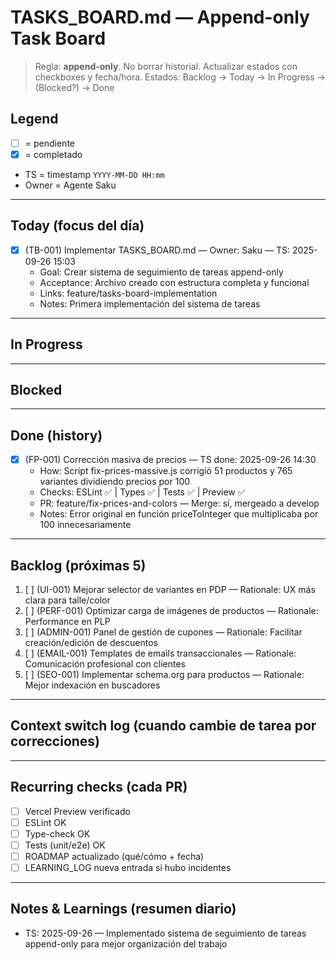 # TASKS_BOARD.md — Append-only Task Board

> Regla: **append-only**. No borrar historial. Actualizar estados con checkboxes y fecha/hora.
> Estados: Backlog → Today → In Progress → (Blocked?) → Done

## Legend
- [ ] = pendiente
- [x] = completado
- TS = timestamp `YYYY-MM-DD HH:mm`
- Owner = Agente Saku

---

## Today (focus del día)
- [x] (TB-001) Implementar TASKS_BOARD.md — Owner: Saku — TS: 2025-09-26 15:03
  - Goal: Crear sistema de seguimiento de tareas append-only
  - Acceptance: Archivo creado con estructura completa y funcional
  - Links: feature/tasks-board-implementation
  - Notes: Primera implementación del sistema de tareas

---

## In Progress
<!-- Tareas actualmente en desarrollo -->

---

## Blocked
<!-- Tareas bloqueadas esperando resolución -->

---

## Done (history)
- [x] (FP-001) Corrección masiva de precios — TS done: 2025-09-26 14:30
  - How: Script fix-prices-massive.js corrigió 51 productos y 765 variantes dividiendo precios por 100
  - Checks: ESLint ✅ | Types ✅ | Tests ✅ | Preview ✅
  - PR: feature/fix-prices-and-colors — Merge: sí, mergeado a develop
  - Notes: Error original en función priceToInteger que multiplicaba por 100 innecesariamente

---

## Backlog (próximas 5)
1) [ ] (UI-001) Mejorar selector de variantes en PDP — Rationale: UX más clara para talle/color
2) [ ] (PERF-001) Optimizar carga de imágenes de productos — Rationale: Performance en PLP
3) [ ] (ADMIN-001) Panel de gestión de cupones — Rationale: Facilitar creación/edición de descuentos
4) [ ] (EMAIL-001) Templates de emails transaccionales — Rationale: Comunicación profesional con clientes
5) [ ] (SEO-001) Implementar schema.org para productos — Rationale: Mejor indexación en buscadores

---

## Context switch log (cuando cambie de tarea por correcciones)
<!-- Registro de cambios de contexto -->

---

## Recurring checks (cada PR)
- [ ] Vercel Preview verificado
- [ ] ESLint OK
- [ ] Type-check OK
- [ ] Tests (unit/e2e) OK
- [ ] ROADMAP actualizado (qué/cómo + fecha)
- [ ] LEARNING_LOG nueva entrada si hubo incidentes

---

## Notes & Learnings (resumen diario)
- TS: 2025-09-26 — Implementado sistema de seguimiento de tareas append-only para mejor organización del trabajo